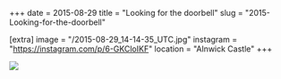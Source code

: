 +++
date = 2015-08-29
title = "Looking for the doorbell"
slug = "2015-Looking-for-the-doorbell"

[extra]
image = "/2015-08-29_14-14-35_UTC.jpg"
instagram = "https://instagram.com/p/6-GKCloIKF"
location = "Alnwick Castle"
+++

<img src="/2015-08-29_14-14-35_UTC.jpg" />
